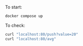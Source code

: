 To start:

```bash
docker compose up
```

To check:
```bash
curl "localhost:80/push?value=20"
curl "localhost:80/avg"
```